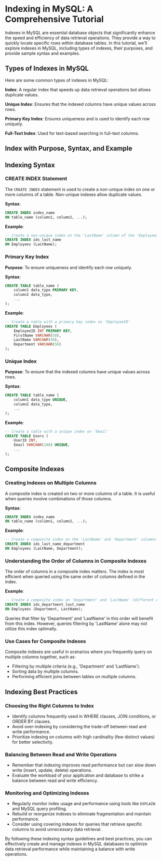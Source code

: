 # Indexing in MySQL: A Comprehensive Tutorial

Indexes in MySQL are essential database objects that significantly enhance the speed and efficiency of data retrieval operations. They provide a way to quickly locate specific rows within database tables. In this tutorial, we'll explore indexes in MySQL, including types of indexes, their purposes, and provide sample syntax and examples.

## Types of Indexes in MySQL

Here are some common types of indexes in MySQL:

 **Index**: A regular index that speeds up data retrieval operations but allows duplicate values.

 **Unique Index**: Ensures that the indexed columns have unique values across rows.

 **Primary Key Index**: Ensures uniqueness and is used to identify each row uniquely.

 **Full-Text Index**: Used for text-based searching in full-text columns.


## Index with Purpose, Syntax, and Example


## Indexing Syntax

### CREATE INDEX Statement

The `CREATE INDEX` statement is used to create a non-unique index on one or more columns of a table. Non-unique indexes allow duplicate values.

**Syntax**:
```sql
CREATE INDEX index_name
ON table_name (column1, column2, ...);
```

**Example**:
```sql
-- Create a non-unique index on the 'LastName' column of the 'Employees' table
CREATE INDEX idx_last_name
ON Employees (LastName);
```
### Primary Key Index

**Purpose**: To ensure uniqueness and identify each row uniquely.

**Syntax**:
```sql
CREATE TABLE table_name (
    column1 data_type PRIMARY KEY,
    column2 data_type,
    ...
);
```

**Example**:
```sql
-- Create a table with a primary key index on 'EmployeeID'
CREATE TABLE Employees (
    EmployeeID INT PRIMARY KEY,
    FirstName VARCHAR(50),
    LastName VARCHAR(50),
    Department VARCHAR(50)
);
```

### Unique Index

**Purpose**: To ensure that the indexed columns have unique values across rows.

**Syntax**:
```sql
CREATE TABLE table_name (
    column1 data_type UNIQUE,
    column2 data_type,
    ...
);
```

**Example**:
```sql
-- Create a table with a unique index on 'Email'
CREATE TABLE Users (
    UserID INT,
    Email VARCHAR(100) UNIQUE,
    ...
);
```


## Composite Indexes

### Creating Indexes on Multiple Columns

A composite index is created on two or more columns of a table. It is useful when queries involve combinations of those columns.

**Syntax**:
```sql
CREATE INDEX index_name
ON table_name (column1, column2, ...);
```

**Example**:
```sql
-- Create a composite index on the 'LastName' and 'Department' columns of the 'Employees' table
CREATE INDEX idx_last_name_department
ON Employees (LastName, Department);
```

### Understanding the Order of Columns in Composite Indexes

The order of columns in a composite index matters. The index is most efficient when queried using the same order of columns defined in the index.

**Example**:
```sql
-- Create a composite index on 'Department' and 'LastName' (different order)
CREATE INDEX idx_department_last_name
ON Employees (Department, LastName);
```

Queries that filter by 'Department' and 'LastName' in this order will benefit from this index. However, queries filtering by 'LastName' alone may not utilize this index optimally.

### Use Cases for Composite Indexes

Composite indexes are useful in scenarios where you frequently query on multiple columns together, such as:

- Filtering by multiple criteria (e.g., 'Department' and 'LastName').
- Sorting data by multiple columns.
- Performing efficient joins between tables on multiple columns.

## Indexing Best Practices

### Choosing the Right Columns to Index

- Identify columns frequently used in WHERE clauses, JOIN conditions, or ORDER BY clauses.
- Avoid over-indexing by considering the trade-off between read and write performance.
- Prioritize indexing on columns with high cardinality (few distinct values) for better selectivity.

### Balancing Between Read and Write Operations

- Remember that indexing improves read performance but can slow down write (insert, update, delete) operations.
- Evaluate the workload of your application and database to strike a balance between read and write efficiency.

### Monitoring and Optimizing Indexes

- Regularly monitor index usage and performance using tools like `EXPLAIN` and MySQL query profiling.
- Rebuild or reorganize indexes to eliminate fragmentation and maintain performance.
- Consider using covering indexes for queries that retrieve specific columns to avoid unnecessary data retrieval.

By following these indexing syntax guidelines and best practices, you can effectively create and manage indexes in MySQL databases to optimize data retrieval performance while maintaining a balance with write operations.